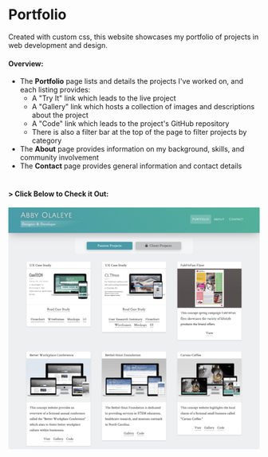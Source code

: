 # Portfolio

Created with custom css, this website showcases my portfolio of projects in web development and design.

#### Overview:
* The __Portfolio__ page lists and details the projects I've worked on, and each listing provides:
  * A "Try It" link which leads to the live project
  * A "Gallery" link which hosts a collection of images and descriptions about the project
  * A "Code" link which leads to the project's GitHub repository
  * There is also a filter bar at the top of the page to filter projects by category
* The __About__ page provides information on my background, skills, and community involvement
* The __Contact__ page provides general information and contact details

#

#### > __Click Below to Check it Out:__
[![Portfolio](img/portfolio.png)](https://aolaleye.github.io/portfolio/)
